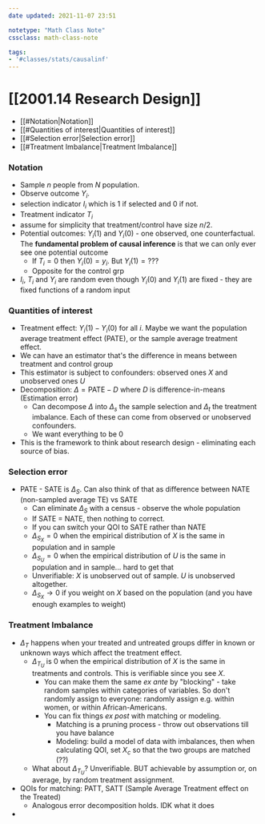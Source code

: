 ```yaml
---
date updated: 2021-11-07 23:51

notetype: "Math Class Note"
cssclass: math-class-note

tags: 
- '#classes/stats/causalinf'
---
```


# [[2001.14 Research Design]]

- [[#Notation|Notation]]
- [[#Quantities of interest|Quantities of interest]]
- [[#Selection error|Selection error]]
- [[#Treatment Imbalance|Treatment Imbalance]]


### Notation
- Sample $n$ people from $N$ population. 
- Observe outcome $Y_i$.
- selection indicator $I_i$ which is $1$ if selected and $0$ if not. 
- Treatment indicator $T_i$
- assume for simplicity that treatment/control have size $n/2$. 
- Potential outcomes: $Y_i(1)$ and $Y_i(0)$ - one observed, one counterfactual. The **fundamental problem of causal inference** is that we can only ever see one potential outcome
	- If $T_i = 0$ then $Y_i(0) = y_i$. But $Y_i(1) = ???$
	- Opposite for the control grp
- $I_i$, $T_i$ and $Y_i$ are random even though $Y_i(0)$ and $Y_i(1)$ are fixed - they are fixed functions of a random input


### Quantities of interest
- Treatment effect: $Y_i(1) - Y_i(0)$ for all $i$. Maybe we want the population average treatment effect (PATE), or the sample average treatment effect. 
- We can have an estimator that's the difference in means between treatment and control group
- This estimator is subject to confounders: observed ones $X$ and unobserved ones $U$
- Decomposition: $\Delta = \text{PATE} - D$ where $D$ is difference-in-means (Estimation error)
	- Can decompose $\Delta$ into $\Delta_s$ the sample selection and $\Delta_t$ the treatment imbalance. Each of these can come from observed or unobserved confounders. 
	- We want everything to be 0
- This is the framework to think about research design - eliminating each source of bias. 


### Selection error
- PATE - SATE is $\Delta_S$. Can also think of that as difference between NATE (non-sampled average TE) vs SATE 
	- Can eliminate $\Delta_S$ with a census - observe the whole population
	- If SATE = NATE, then nothing to correct. 
	- If you can switch your QOI to SATE rather than NATE
	- $\Delta_{S_X} = 0$ when the empirical distribution of $X$ is the same in population and in sample
	- $\Delta_{S_U} = 0$ when the empirical distribution of $U$ is the same in population and in sample... hard to get that
	- Unverifiable: $X$ is unobserved out of sample. $U$ is unobserved altogether. 
	- $\Delta_{S_X} \to 0$ if you weight on $X$ based on the population (and you have enough examples to weight)

### Treatment Imbalance
- $\Delta_T$ happens when your treated and untreated groups differ in known or unknown ways which affect the treatment effect.
	- $\Delta_{T_U}$ is $0$ when the empirical distribution of $X$ is the same in treatments and controls. This is verifiable since you see $X$.
		- You can make them the same *ex ante* by "blocking" - take random samples within categories of variables. So don't randomly assign to everyone: randomly assign e.g. within women, or within African-Americans.
		- You can fix things *ex post* with matching or modeling. 
			- Matching is a pruning process - throw out observations till you have balance
			- Modeling: build a model of data with imbalances, then when calculating QOI, set $X_c$ so that the two groups are matched (??)
	- What about $\Delta_{T_U}$? Unverifiable. BUT achievable by assumption or, on average, by random treatment assignment. 
- QOIs for matching: PATT, SATT (Sample Average Treatment effect on the Treated)
	- Analogous error decomposition holds. IDK what it does
- 